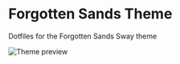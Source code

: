 # Forgotten Sands Theme
Dotfiles for the Forgotten Sands Sway theme

<img title="preview" alt="Theme preview" src="Forgotten_Sands_UnixPorn.png">
